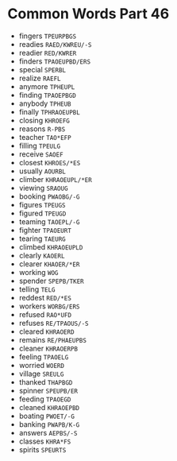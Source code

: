 # Common Words Part 46

* fingers `TPEURPBGS`
* readies `RAED/KWREU/-S`
* readier `RED/KWRER`
* finders `TPAOEUPBD/ERS`
* special `SPERBL`
* realize `RAEFL`
* anymore `TPHEUPL`
* finding `TPAOEPBGD`
* anybody `TPHEUB`
* finally `TPHRAOEUPBL`
* closing `KHROEFG`
* reasons `R-PBS`
* teacher `TAO*EFP`
* filling `TPEULG`
* receive `SAOEF`
* closest `KHROES/*ES`
* usually `AOURBL`
* climber `KHRAOEUPL/*ER`
* viewing `SRAOUG`
* booking `PWAOBG/-G`
* figures `TPEUGS`
* figured `TPEUGD`
* teaming `TAOEPL/-G`
* fighter `TPAOEURT`
* tearing `TAEURG`
* climbed `KHRAOEUPLD`
* clearly `KAOERL`
* clearer `KHAOER/*ER`
* working `WOG`
* spender `SPEPB/TKER`
* telling `TELG`
* reddest `RED/*ES`
* workers `WORBG/ERS`
* refused `RAO*UFD`
* refuses `RE/TPAOUS/-S`
* cleared `KHRAOERD`
* remains `RE/PHAEUPBS`
* cleaner `KHRAOERPB`
* feeling `TPAOELG`
* worried `WOERD`
* village `SREULG`
* thanked `THAPBGD`
* spinner `SPEUPB/ER`
* feeding `TPAOEGD`
* cleaned `KHRAOEPBD`
* boating `PWOET/-G`
* banking `PWAPB/K-G`
* answers `AEPBS/-S`
* classes `KHRA*FS`
* spirits `SPEURTS`
